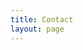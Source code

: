```yaml
---
title: Contact
layout: page
---
```


<div style="text-align: center;">
<script type="text/javascript"> id = 208783; clr = "-000000-f7f7f7-000042"; </script><script type="text/javascript" src="http://kontactr.com/wp.js"></script>
</div>